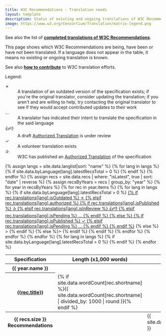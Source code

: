 ```yaml
---
title: W3C Recommendations - Translation needs
layout: template
description: Status of existing and ongoing translations of W3C Recommendations (authorized and volunteer translations)
image: https://www.w3.org/Consortium/Translation/matrix-legend.png
---
```

<p>See also the list of <strong><a href="/Translations/">completed translations of W3C Recommendations</a></strong>.</p>
<p>This page shows which W3C Recommendations are being, have been or have not been translated. If a language does not appear in the table, it means no existing or ongoing translation is known.</p>
<p>See also <strong><a href="https://www.w3.org/Consortium/Translation/">how to contribute</a></strong> to W3C translation efforts.</p>
<p>Legend:</p>
<dl class=legend>
<dt class=outdated>✗</dt>
<dd>A translation of an outdated version of the specification exists; if you're the original translator, consider updating the translation; if you aren't and are willing to help, try contacting the original translator to see if they would accept contributed updates to their work</dd>
<dt class=draft>…</dt>
<dd>A translator has indicated their intent to translate the specification in the said language</dd>
<dt class=review>👍👎</dt>
<dd>A draft <a href="https://www.w3.org/2005/02/TranslationPolicy.html">Authorized Translation</a> is under review</dd>
<dt class=published>✓</dt>
<dd>A volunteer translation exists</dd>
<dt class=published>✰</dt>
<dd>W3C has published an <a href="https://www.w3.org/2005/02/TranslationPolicy.html">Authorized Translation</a> of the specification</dd>
</dl>
<table>
  <thead>
    <tr>
      <th id="specs">Specification</th>
      <th>Length (x1,000 words)</th>
      {% assign langs = site.data.langlist|sort: "name" %}
      {% for lang in langs %}
      {% if site.data.byLanguage[lang].latestRecsTotal > 0 %}
      <th class=lang><div><span>{{site.data.lang[lang].name}}</span></div></th>
      {% endif %}
      {% endfor %}
    </tr>
  </thead>
    {% assign recs = site.data.recs | where: "isLatest", true | sort: "date" | reverse %}
    {% assign recsByYears = recs | group_by: "year" %}
    {% for year in recsByYears %}
  <tbody id="y{{year.name}}" aria-live="polite">
    <tr><th colspan="{{ langs.size  }}">{{ year.name }}</th></tr>
    {% for rec in year.items %}
    <tr>
      <th scope="row"><a href="{{rec.shortlink}}">{{rec.title}}</a></th>
      <td class=num>{% if site.data.wordCount[rec.shortname] %}{{ site.data.wordCount[rec.shortname] | divided_by: 1000 | round }}{% endif %}</td>
      {% for lang in langs %}
      {% if site.data.byLanguage[lang].latestRecsTotal > 0 %}
      <td{% if rec.translations %}
           {% if rec.translations[lang] %}
            class="{{ rec.translations[lang].states | join: ' ' }}"><a title="{% if rec.translations[lang].isOutdated %}Outdated {% elsif rec.translations[lang].isPending %}Ongoing {% elsif rec.translations[lang].isInReview %}Pending review {% endif %}{% if rec.translations[lang].authorized %}Authorized {% endif %}{{site.data.lang[lang].name}} translation of {{rec.translations[lang].origTitle}}" href="{{rec.translations[lang].uri}}"><span aria-role="img">
             {% if rec.translations[lang].isOutdated %}
            ✗
             {% elsif rec.translations[lang].authorized %}
               {% if rec.translations[lang].isPublished %}
            ✰
               {% elsif rec.translations[lang].isInReview %}
            👍👎
               {% elsif rec.translations[lang].isPending %}
          …
               {% endif %}
             {% else %}
               {% if rec.translations[lang].isPublished %}
          ✓
               {% elsif rec.translations[lang].isPending %}
          …
               {% endif %}
             {% endif %}</span></a>
           {% else %}
            >
           {% endif %}
         {% else %}>
         {% endif %}
      </td>
      {% endif %}
      {% endfor %}
    </tr>
    {% endfor %}
  </tbody>
    {% endfor %}
  <tfoot>
    <th scope="row">{{ recs.size }} Recommendations</th>
    <td></td>
    {% for lang in langs %}
    {% if site.data.byLanguage[lang].latestRecsTotal > 0 %}
    <td>{{ site.data.byLanguage[lang].latestRecsTotal }}</td>
    {% endif %}
    {% endfor %}
  </tfoot>
</table>
<script src="filter.js"></script>
<!-- TODO: non-RECS
-->
